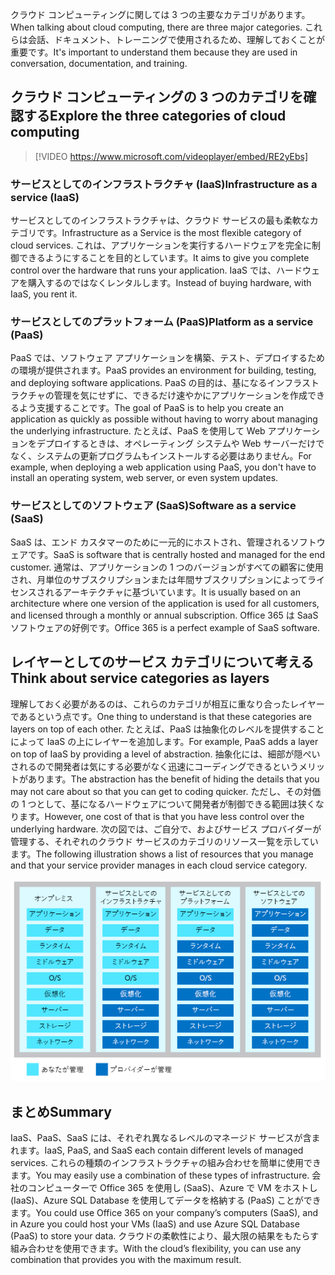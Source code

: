 <span data-ttu-id="56af3-101">クラウド コンピューティングに関しては 3 つの主要なカテゴリがあります。</span><span class="sxs-lookup"><span data-stu-id="56af3-101">When talking about cloud computing, there are three major categories.</span></span> <span data-ttu-id="56af3-102">これらは会話、ドキュメント、トレーニングで使用されるため、理解しておくことが重要です。</span><span class="sxs-lookup"><span data-stu-id="56af3-102">It's important to understand them because they are used in conversation, documentation, and training.</span></span>

## <a name="explore-the-three-categories-of-cloud-computing"></a><span data-ttu-id="56af3-103">クラウド コンピューティングの 3 つのカテゴリを確認する</span><span class="sxs-lookup"><span data-stu-id="56af3-103">Explore the three categories of cloud computing</span></span>

<!-- TODO: replace video link? -->

> [!VIDEO https://www.microsoft.com/videoplayer/embed/RE2yEbs]

### <a name="infrastructure-as-a-service-iaas"></a><span data-ttu-id="56af3-104">サービスとしてのインフラストラクチャ (IaaS)</span><span class="sxs-lookup"><span data-stu-id="56af3-104">Infrastructure as a service (IaaS)</span></span>

<span data-ttu-id="56af3-105">サービスとしてのインフラストラクチャは、クラウド サービスの最も柔軟なカテゴリです。</span><span class="sxs-lookup"><span data-stu-id="56af3-105">Infrastructure as a Service is the most flexible category of cloud services.</span></span> <span data-ttu-id="56af3-106">これは、アプリケーションを実行するハードウェアを完全に制御できるようにすることを目的としています。</span><span class="sxs-lookup"><span data-stu-id="56af3-106">It aims to give you complete control over the hardware that runs your application.</span></span> <span data-ttu-id="56af3-107">IaaS では、ハードウェアを購入するのではなくレンタルします。</span><span class="sxs-lookup"><span data-stu-id="56af3-107">Instead of buying hardware, with IaaS, you rent it.</span></span>

### <a name="platform-as-a-service-paas"></a><span data-ttu-id="56af3-108">サービスとしてのプラットフォーム (PaaS)</span><span class="sxs-lookup"><span data-stu-id="56af3-108">Platform as a service (PaaS)</span></span>

<span data-ttu-id="56af3-109">PaaS では、ソフトウェア アプリケーションを構築、テスト、デプロイするための環境が提供されます。</span><span class="sxs-lookup"><span data-stu-id="56af3-109">PaaS provides an environment for building, testing, and deploying software applications.</span></span> <span data-ttu-id="56af3-110">PaaS の目的は、基になるインフラストラクチャの管理を気にせずに、できるだけ速やかにアプリケーションを作成できるよう支援することです。</span><span class="sxs-lookup"><span data-stu-id="56af3-110">The goal of PaaS is to help you create an application as quickly as possible without having to worry about managing the underlying infrastructure.</span></span> <span data-ttu-id="56af3-111">たとえば、PaaS を使用して Web アプリケーションをデプロイするときは、オペレーティング システムや Web サーバーだけでなく、システムの更新プログラムもインストールする必要はありません。</span><span class="sxs-lookup"><span data-stu-id="56af3-111">For example, when deploying a web application using PaaS, you don't have to install an operating system, web server, or even system updates.</span></span>

### <a name="software-as-a-service-saas"></a><span data-ttu-id="56af3-112">サービスとしてのソフトウェア (SaaS)</span><span class="sxs-lookup"><span data-stu-id="56af3-112">Software as a service (SaaS)</span></span>

<span data-ttu-id="56af3-113">SaaS は、エンド カスタマーのために一元的にホストされ、管理されるソフトウェアです。</span><span class="sxs-lookup"><span data-stu-id="56af3-113">SaaS is software that is centrally hosted and managed for the end customer.</span></span> <span data-ttu-id="56af3-114">通常は、アプリケーションの 1 つのバージョンがすべての顧客に使用され、月単位のサブスクリプションまたは年間サブスクリプションによってライセンスされるアーキテクチャに基づいています。</span><span class="sxs-lookup"><span data-stu-id="56af3-114">It is usually based on an architecture where one version of the application is used for all customers, and licensed through a monthly or annual subscription.</span></span> <span data-ttu-id="56af3-115">Office 365 は SaaS ソフトウェアの好例です。</span><span class="sxs-lookup"><span data-stu-id="56af3-115">Office 365 is a perfect example of SaaS software.</span></span>

## <a name="think-about-service-categories-as-layers"></a><span data-ttu-id="56af3-116">レイヤーとしてのサービス カテゴリについて考える</span><span class="sxs-lookup"><span data-stu-id="56af3-116">Think about service categories as layers</span></span>

<span data-ttu-id="56af3-117">理解しておく必要があるのは、これらのカテゴリが相互に重なり合ったレイヤーであるという点です。</span><span class="sxs-lookup"><span data-stu-id="56af3-117">One thing to understand is that these categories are layers on top of each other.</span></span> <span data-ttu-id="56af3-118">たとえば、PaaS は抽象化のレベルを提供することによって IaaS の上にレイヤーを追加します。</span><span class="sxs-lookup"><span data-stu-id="56af3-118">For example, PaaS adds a layer on top of IaaS by providing a level of abstraction.</span></span> <span data-ttu-id="56af3-119">抽象化には、細部が隠ぺいされるので開発者は気にする必要がなく迅速にコーディングできるというメリットがあります。</span><span class="sxs-lookup"><span data-stu-id="56af3-119">The abstraction has the benefit of hiding the details that you may not care about so that you can get to coding quicker.</span></span> <span data-ttu-id="56af3-120">ただし、その対価の 1 つとして、基になるハードウェアについて開発者が制御できる範囲は狭くなります。</span><span class="sxs-lookup"><span data-stu-id="56af3-120">However, one cost of that is that you have less control over the underlying hardware.</span></span> <span data-ttu-id="56af3-121">次の図では、ご自分で、およびサービス プロバイダーが管理する、それぞれのクラウド サービスのカテゴリのリソース一覧を示しています。</span><span class="sxs-lookup"><span data-stu-id="56af3-121">The following illustration shows a list of resources that you manage and that your service provider manages in each cloud service category.</span></span>

![クラウド サービスの各カテゴリの抽象化レベルを示す図。](../media/5-layer-diagram.png)

## <a name="summary"></a><span data-ttu-id="56af3-123">まとめ</span><span class="sxs-lookup"><span data-stu-id="56af3-123">Summary</span></span>

<span data-ttu-id="56af3-124">IaaS、PaaS、SaaS には、それぞれ異なるレベルのマネージド サービスが含まれます。</span><span class="sxs-lookup"><span data-stu-id="56af3-124">IaaS, PaaS, and SaaS each contain different levels of managed services.</span></span> <span data-ttu-id="56af3-125">これらの種類のインフラストラクチャの組み合わせを簡単に使用できます。</span><span class="sxs-lookup"><span data-stu-id="56af3-125">You may easily use a combination of these types of infrastructure.</span></span> <span data-ttu-id="56af3-126">会社のコンピューターで Office 365 を使用し (SaaS)、Azure で VM をホストし (IaaS)、Azure SQL Database を使用してデータを格納する (PaaS) ことができます。</span><span class="sxs-lookup"><span data-stu-id="56af3-126">You could use Office 365 on your company’s computers (SaaS), and in Azure you could host your VMs (IaaS) and use Azure SQL Database (PaaS) to store your data.</span></span> <span data-ttu-id="56af3-127">クラウドの柔軟性により、最大限の結果をもたらす組み合わせを使用できます。</span><span class="sxs-lookup"><span data-stu-id="56af3-127">With the cloud’s flexibility, you can use any combination that provides you with the maximum result.</span></span>
